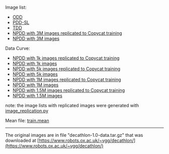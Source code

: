 Image list:<br>
* [ODD](OD.txt.7z)
* [PDD-SL](PD_SL.txt.7z)
* [TDD](TD.txt.7z)
* [NPDD with 3M images replicated to Copycat training](NPD_SL-aug.txt.7z)
* [NPDD with 3M images](NPD_SL.txt.7z)

Data Curve:<br>
* [NPDD with 1k images replicated to Copycat training](NPD_SL-0.1mi-aug.txt.7z)
* [NPDD with 1k images](NPD_SL-0.1mi.txt.7z)
* [NPDD with 5k images replicated to Copycat training](NPD_SL-0.5mi-aug.txt.7z)
* [NPDD with 5k images](NPD_SL-0.5mi.txt.7z)
* [NPDD with 1M images replicated to Copycat training](NPD_SL-1.0mi-aug.txt.7z)
* [NPDD with 1M images](NPD_SL-1.0mi.txt.7z)
* [NPDD with 1.5M images replicated to Copycat training](NPD_SL-1.5mi-aug.txt.7z)
* [NPDD with 1.5M images](NPD_SL-1.5mi.txt.7z)

note: the image lists with replicated images were generated with [image_replication.py](../../scripts/image_replication.py) 

Mean file: [train.mean](train.mean)

<hr>

The original images are in file "decathlon-1.0-data.tar.gz" that was downloaded at [https://www.robots.ox.ac.uk/~vgg/decathlon/](https://www.robots.ox.ac.uk/~vgg/decathlon/)
